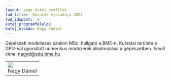 ```yaml
---
layout: page_kutej_profilok
tud_title:  Kutatók éjszakája 2023
tud_idopont:  0
kutej_programfelelos:
kutej_eloado: Nagy Dániel
---
```


Gépészeti modellezés szakon MSc. hallgató a BME-n. Kutatási területe a GPU-val gyorsított numerikus módszerek alkalmazása a gépészetben. _Email címe_: nagyd@edu.bme.hu

<table class="picture">
<tr>
<td>

<div class="gallery">
    <img src="images/Nagy_Dániel.png" max-width="250" max-height="200">
  <div class="desc">Nagy Dániel</div>
</div>

</td>
</tr>
</table>
